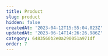 ```yaml
---
title: Product
slug: product
hidden: false
createdAt: '2023-04-12T15:55:04.023Z'
updatedAt: '2023-06-14T14:26:26.986Z'
category: 6483560b2e0a290051a971df
order: 7
---
```

